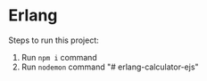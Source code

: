 # Erlang

Steps to run this project:

1. Run `npm i` command
3. Run `nodemon` command
"# erlang-calculator-ejs" 
